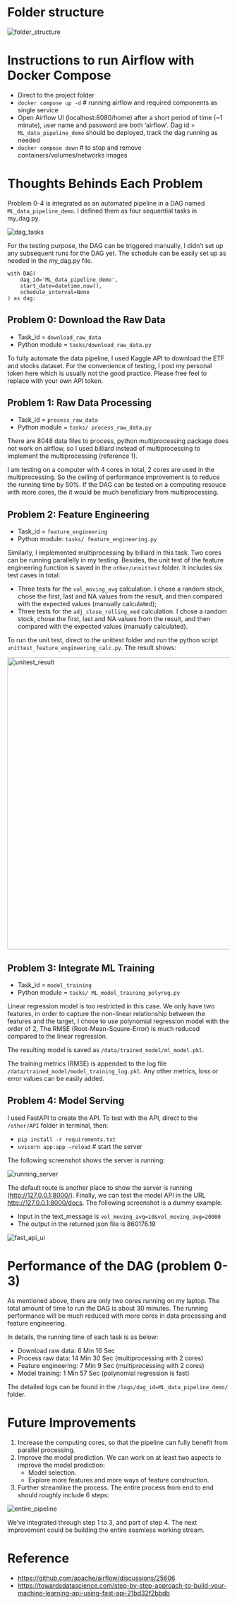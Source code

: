 # Folder structure

![folder_structure](https://github.com/CS-LEE2022/ML_data_pipeline/assets/42905162/70ee76d2-c97d-430f-946a-9a182bf298ae)

# Instructions to run Airflow with Docker Compose

- Direct to the project folder
- `docker compose up -d`  # running airflow and required components as single service 
- Open Airflow UI (localhost:8080/home) after a short period of time (~1 minute), user name and password are both ‘airflow’. Dag id = `ML_data_pipeline_demo` should be deployed, track the dag running as needed 
- `docker compose down`  # to stop and remove containers/volumes/networks images

# Thoughts Behinds Each Problem

Problem 0-4 is integrated as an automated pipeline in a DAG named `ML_data_pipeline_demo`. I defined them as four sequential tasks in my_dag.py.

![dag_tasks](https://github.com/CS-LEE2022/ML_data_pipeline/assets/42905162/7c4ad405-5891-4acf-9a69-460eaa209554)

For the testing purpose, the DAG can be triggered manually, I didn’t set up any subsequent runs for the DAG yet. The schedule can be easily set up as needed in the my_dag.py file.

```
with DAG(
    dag_id='ML_data_pipeline_demo',
    start_date=datetime.now(),
    schedule_interval=None
) as dag:
```

## Problem 0: Download the Raw Data

- Task_id = `download_raw_data`
- Python module = `tasks/download_raw_data.py`

To fully automate the data pipeline, I used Kaggle API to download the ETF and stocks dataset.
For the convenience of testing, I post my personal token here which is usually not the good practice. Please free feel to replace with your own 
API token.

## Problem 1: Raw Data Processing

- Task_id = `process_raw_data`
- Python module = `tasks/ process_raw_data.py`

There are 8048 data files to process, python multiprocessing package does not work on airflow, so I used billiard instead of multiprocessing to implement the multiprocessing (reference 1). 

I am testing on a computer with 4 cores in total, 2 cores are used in the multiprocessing. So the ceiling of performance improvement is to reduce the running time by 50%. If the DAG can be tested on a computing resouce with more cores, the it would be much beneficiary from multiprocessing.

## Problem 2: Feature Engineering

- Task_id = `feature_engineering`
- Python module: `tasks/ feature_engineering.py`

Similarly, I implemented multiprocessing by billiard in this task. Two cores can be running parallelly in my testing. Besides, the unit test of the feature engineering function is saved in the `other/unnittest` folder. It includes six test cases in total:

- Three tests for the `vol_moving_avg` calculation. I chose a random stock, chose the first, last and NA values from the result, and then 
compared with the expected values (manually calculated);
- Three tests for the `adj_close_rolling_med` calculation. I chose a random stock, chose the first, last and NA values from the result, and then compared with the expected values (manually calculated).

To run the unit test, direct to the unittest folder and run the python script `unittest_feature_engineering_calc.py`. The result shows:


<img width="661" alt="unitest_result" src="https://github.com/CS-LEE2022/ML_data_pipeline/assets/42905162/eeff4cff-d128-4051-a4fa-9073d300041b">

## Problem 3: Integrate ML Training

- Task_id = `model_training`
- Python module = `tasks/ ML_model_training_polyreg.py`

Linear regression model is too restricted in this case. We only have two features, in order to capture the non-linear relationship between the 
features and the target, I chose to use polynomial regression model with the order of 2, The RMSE (Root-Mean-Square-Error) is much reduced 
compared to the linear regression.

The resulting model is saved as `/data/trained_model/ml_model.pkl`.

The training metrics (RMSE) is appended to the log file `/data/trained_model/model_training_log.pkl`. Any other metrics, loss or error values can be easily added.


## Problem 4: Model Serving

I used FastAPI to create the API. To test with the API, direct to the `/other/API` folder in terminal, then:

- `pip install -r requirements.txt`
- `uvicorn app:app –reload`    # start the server

The following screenshot shows the server is running:

![running_server](https://github.com/CS-LEE2022/ML_data_pipeline/assets/42905162/ca66b833-5934-4601-aa17-08164ac4ef08)

The default route is another place to show the server is running (http://127.0.0.1:8000/). Finally, we can test the model API in the URL http://127.0.0.1:8000/docs. The following screenshot is a dummy example.

- Input in the text_message is `vol_moving_avg=10&vol_moving_avg=20000`
- The output in the returned json file is 860176.19

![fast_api_ui](https://github.com/CS-LEE2022/ML_data_pipeline/assets/42905162/da11ffc0-00a1-402d-ac5d-ca269195cbaf)

# Performance of the DAG (problem 0-3)

As mentioned above, there are only two cores running on my laptop. The total amount of time to run the DAG is about 30 minutes. The running performance will be much reduced with more cores in data processing and feature engineering. 

In details, the running time of each task is as below:

- Download raw data:    6 Min 16 Sec
- Process raw data:    14 Min 30 Sec (multiprocessing with 2 cores)
- Feature engineering:  7 Min  9 Sec (multiprocessing with 2 cores)
- Model training:       1 Min 57 Sec (polynomial regression is fast)

The detailed logs can be found in the `/logs/dag_id=ML_data_pipeline_demo/` folder.  

# Future Improvements

1. Increase the computing cores, so that the pipeline can fully benefit from parallel processing.
2. Improve the model prediction. We can work on at least two aspects to improve the model prediction: 
   - Model selection.
   - Explore more features and more ways of feature construction.
4. Further streamline the process. The entire process from end to end should roughly include 6 steps:

![entire_pipeline](https://github.com/CS-LEE2022/ML_data_pipeline/assets/42905162/523c8fbe-4b66-41d3-b297-4c541c3d76e5)

We’ve integrated through step 1 to 3, and part of step 4. The next improvement could be building the entire seamless working stream.

# Reference

- https://github.com/apache/airflow/discussions/25606
- https://towardsdatascience.com/step-by-step-approach-to-build-your-machine-learning-api-using-fast-api-21bd32f2bbdb



